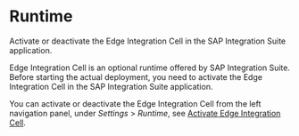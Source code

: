 <!-- loiob833f5a8f3d1461dbf503b88ac06d52c -->

# Runtime

Activate or deactivate the Edge Integration Cell in the SAP Integration Suite application.

Edge Integration Cell is an optional runtime offered by SAP Integration Suite. Before starting the actual deployment, you need to activate the Edge Integration Cell in the SAP Integration Suite application.

You can activate or deactivate the Edge Integration Cell from the left navigation panel, under *Settings* \> *Runtime*, see [Activate Edge Integration Cell](../activate-edge-integration-cell-a8e497f.md).

